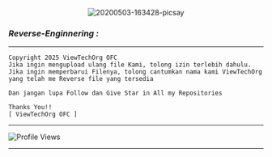 <p align="center"><img src="https://i.ibb.co/ts8PhYK/20200503-163428-picsay.jpg" alt="20200503-163428-picsay"></p>

 
 ### *Reverse-Enginnering :*
----------
```
Copyright 2025 ViewTechOrg OFC
Jika ingin mengupload ulang file Kami, tolong izin terlebih dahulu.
Jika ingin memperbarui Filenya, tolong cantumkan nama kami ViewTechOrg yang telah me Reverse file yang tersedia

Dan jangan lupa Follow dan Give Star in All my Repositories

Thanks You!!
[ ViewTechOrg OFC ]
```
----------

![Profile Views](https://komarev.com/ghpvc/?username=ViewTechOrg&label=Profile+Views&style=flat-square&color=blue)

---

